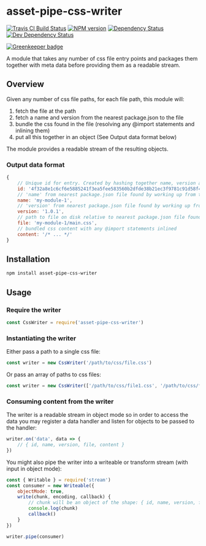 <!-- TITLE/ -->

<h1>asset-pipe-css-writer</h1>

<!-- /TITLE -->


<!-- BADGES/ -->

<span class="badge-travisci"><a href="http://travis-ci.org/asset-pipe/asset-pipe-css-writer" title="Check this project's build status on TravisCI"><img src="https://img.shields.io/travis/asset-pipe/asset-pipe-css-writer/master.svg" alt="Travis CI Build Status" /></a></span>
<span class="badge-npmversion"><a href="https://npmjs.org/package/asset-pipe-css-writer" title="View this project on NPM"><img src="https://img.shields.io/npm/v/asset-pipe-css-writer.svg" alt="NPM version" /></a></span>
<span class="badge-daviddm"><a href="https://david-dm.org/asset-pipe/asset-pipe-css-writer" title="View the status of this project's dependencies on DavidDM"><img src="https://img.shields.io/david/asset-pipe/asset-pipe-css-writer.svg" alt="Dependency Status" /></a></span>
<span class="badge-daviddmdev"><a href="https://david-dm.org/asset-pipe/asset-pipe-css-writer#info=devDependencies" title="View the status of this project's development dependencies on DavidDM"><img src="https://img.shields.io/david/dev/asset-pipe/asset-pipe-css-writer.svg" alt="Dev Dependency Status" /></a></span>

<!-- /BADGES -->


[![Greenkeeper badge](https://badges.greenkeeper.io/asset-pipe/asset-pipe-css-writer.svg)](https://greenkeeper.io/)

A module that takes any number of css file entry points and packages them together with meta data before providing them as a readable stream.

## Overview

Given any number of css file paths, for each file path, this module will:
1. fetch the file at the path
2. fetch a name and version from the nearest package.json to the file
3. bundle the css found in the file (resolving any @import statements and inlining them)
4. put all this together in an object (See Output data format below)

The module provides a readable stream of the resulting objects.

### Output data format

```js
{
    // Unique id for entry. Created by hashing together name, version and file
    id: '4f32a8e1c6cf6e5885241f3ea5fee583560b2dfde38b21ec3f9781c91d58f42e',
    // 'name' from nearest package.json file found by working up from the css file's directory
    name: 'my-module-1',
    // 'version' from nearest package.json file found by working up from the css file's directory
    version: '1.0.1',
    // path to file on disk relative to nearest package.json file found by working up from the css file's directory
    file: 'my-module-1/main.css',
    // bundled css content with any @import statements inlined
    content: '/* ... */'
}
```

## Installation

```bash
npm install asset-pipe-css-writer
```

## Usage

### Require the writer
```js
const CssWriter = require('asset-pipe-css-writer')
```

### Instantiating the writer

Either pass a path to a single css file:
```js
const writer = new CssWriter('/path/to/css/file.css')
```

Or pass an array of paths to css files:
```js
const writer = new CssWriter(['/path/to/css/file1.css', '/path/to/css/file2.css'])
```

### Consuming content from the writer

The writer is a readable stream in object mode so in order to access the data you may register a data handler
and listen for objects to be passed to the handler:
```js
writer.on('data', data => {
    // { id, name, version, file, content }
})
```

You might also pipe the writer into a writeable or transform stream (with input in object mode):
```js
const { Writable } = require('stream')
const consumer = new Writeable({
    objectMode: true,
    write(chunk, encoding, callback) {
        // chunk will be an object of the shape: { id, name, version, file, content }
        console.log(chunk)
        callback()
    }
})

writer.pipe(consumer)
```
